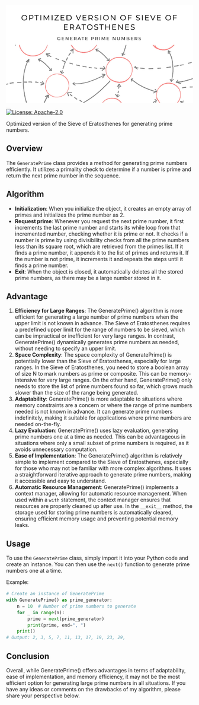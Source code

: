 <!--# Prime Number Generator-->

![Alt text](background.png)

[![License: Apache-2.0](https://img.shields.io/badge/License-Apache--2.0-brightgreen)](http://www.apache.org/licenses/)

Optimized version of the Sieve of Eratosthenes for generating prime numbers.

## Overview

The `GeneratePrime` class provides a method for generating prime numbers efficiently. It utilizes a primality check to determine if a number is prime and return the next prime number in the sequence.

## Algorithm

- **Initialization**: When you initialize the object, it creates an empty array of primes and initializes the prime number as 2.
- **Request prime**: Whenever you request the next prime number, it first increments the last prime number and starts its while loop from that incremented number, checking whether it is prime or not. It checks if a number is prime by using divisibility checks from all the prime numbers less than its square root, which are retrieved from the primes list. If it finds a prime number, it appends it to the list of primes and returns it. If the number is not prime, it increments it and repeats the steps until it finds a prime number.
- **Exit**: When the object is closed, it automatically deletes all the stored prime numbers, as there may be a large number stored in it.

## Advantage

1. **Efficiency for Large Ranges**: The GeneratePrime() algorithm is more efficient for generating a large number of prime numbers when the upper limit is not known in advance. The Sieve of Eratosthenes requires a predefined upper limit for the range of numbers to be sieved, which can be impractical or inefficient for very large ranges. In contrast, GeneratePrime() dynamically generates prime numbers as needed, without needing to specify an upper limit.
2. **Space Complexity**: The space complexity of GeneratePrime() is potentially lower than the Sieve of Eratosthenes, especially for large ranges. In the Sieve of Eratosthenes, you need to store a boolean array of size N to mark numbers as prime or composite. This can be memory-intensive for very large ranges. On the other hand, GeneratePrime() only needs to store the list of prime numbers found so far, which grows much slower than the size of the range being generated.
3. **Adaptability**: GeneratePrime() is more adaptable to situations where memory constraints are a concern or where the range of prime numbers needed is not known in advance. It can generate prime numbers indefinitely, making it suitable for applications where prime numbers are needed on-the-fly.
4. **Lazy Evaluation**: GeneratePrime() uses lazy evaluation, generating prime numbers one at a time as needed. This can be advantageous in situations where only a small subset of prime numbers is required, as it avoids unnecessary computation.
5. **Ease of Implementation**: The GeneratePrime() algorithm is relatively simple to implement compared to the Sieve of Eratosthenes, especially for those who may not be familiar with more complex algorithms. It uses a straightforward iterative approach to generate prime numbers, making it accessible and easy to understand.
6. **Automatic Resource Management**: GeneratePrime() implements a context manager, allowing for automatic resource management. When used within a `with` statement, the context manager ensures that resources are properly cleaned up after use. In the `__exit__` method, the storage used for storing prime numbers is automatically cleared, ensuring efficient memory usage and preventing potential memory leaks.

## Usage

To use the `GeneratePrime` class, simply import it into your Python code and create an instance. You can then use the `next()` function to generate prime numbers one at a time.

Example:

```python
# Create an instance of GeneratePrime
with GeneratePrime() as prime_generator:
    n = 10  # Number of prime numbers to generate
    for _ in range(n):
        prime = next(prime_generator)
        print(prime, end=", ")
    print()
# Output: 2, 3, 5, 7, 11, 13, 17, 19, 23, 29,
```

## Conclusion

Overall, while GeneratePrime() offers advantages in terms of adaptability, ease of implementation, and memory efficiency, it may not be the most efficient option for generating large prime numbers in all situations. If you have any ideas or comments on the drawbacks of my algorithm, please share your perspective below.

